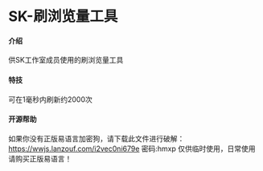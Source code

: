 # SK-刷浏览量工具

#### 介绍
供SK工作室成员使用的刷浏览量工具

#### 特技

可在1毫秒内刷新约2000次

#### 开源帮助

如果你没有正版易语言加密狗，请下载此文件进行破解：https://wwjs.lanzouf.com/i2vec0ni679e 密码:hmxp
仅供临时使用，日常使用请购买正版易语言！